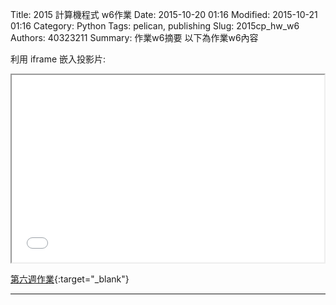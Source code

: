 Title: 2015 計算機程式 w6作業
Date: 2015-10-20 01:16
Modified: 2015-10-21 01:16
Category: Python
Tags: pelican, publishing
Slug: 2015cp_hw_w6
Authors: 40323211
Summary: 作業w6摘要
以下為作業w6內容

利用 iframe 嵌入投影片:

<iframe src="40323211_cp_w6.html" width="500" height="300"></iframe>

[第六週作業](40323211_cp_w6.html){:target="_blank"}

<hr/>